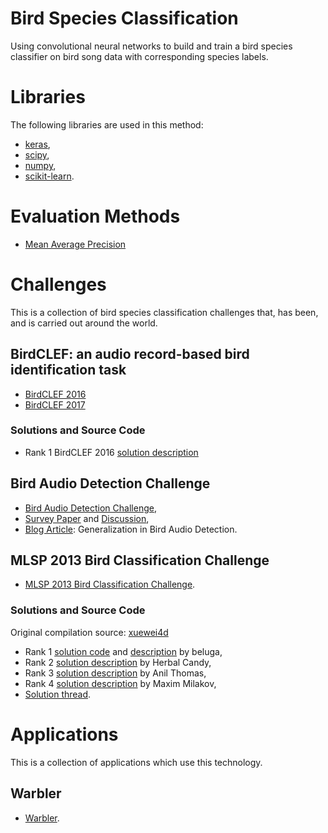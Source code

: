 # Bird Species Classification
Using convolutional neural networks to build and train a bird species classifier on bird song data with corresponding species labels.

# Libraries
The following libraries are used in this method:

- [keras](http://keras.io/),
- [scipy](https://www.scipy.org/),
- [numpy](http://www.numpy.org/),
- [scikit-learn](http://scikit-learn.org/).

# Evaluation Methods
- [Mean Average Precision](https://github.com/benhamner/Metrics/blob/master/Python/ml_metrics/average_precision.py)

# Challenges
This is a collection of bird species classification challenges that, has been, and is carried out around the world.

## BirdCLEF: an audio record-based bird identification task
- [BirdCLEF 2016](http://www.imageclef.org/lifeclef/2016/bird)
- [BirdCLEF 2017](http://www.imageclef.org/lifeclef/2017/bird)

### Solutions and Source Code
- Rank 1 BirdCLEF 2016 [solution description](http://ceur-ws.org/Vol-1609/16090547.pdf)

## Bird Audio Detection Challenge
- [Bird Audio Detection Challenge](http://machine-listening.eecs.qmul.ac.uk/bird-audio-detection-challenge/),
- [Survey Paper](https://arxiv.org/pdf/1608.03417v1.pdf) and [Discussion](https://groups.google.com/forum/#!forum/bird-detection),
- [Blog Article](http://machine-listening.eecs.qmul.ac.uk/2016/10/bird-audio-detection-baseline-generalisation/): Generalization in Bird Audio Detection.

## MLSP 2013 Bird Classification Challenge
- [MLSP 2013 Bird Classification Challenge](https://www.kaggle.com/c/mlsp-2013-birds/).

### Solutions and Source Code
Original compilation source: [xuewei4d](https://github.com/xuewei4d/KaggleSolutions)

- Rank 1 [solution code](https://github.com/gaborfodor/MLSP_2013) and [description](https://www.kaggle.com/c/mlsp-2013-birds/forums/t/5457/congratulations-to-the-winners/29159#post29159) by beluga,
- Rank 2 [solution description](https://www.kaggle.com/c/mlsp-2013-birds/forums/t/5457/congratulations-to-the-winners/29017#post29017) by Herbal Candy,
- Rank 3 [solution description](https://www.kaggle.com/c/mlsp-2013-birds/forums/t/5457/congratulations-to-the-winners/29101#post29101) by Anil Thomas,
- Rank 4 [solution description](http://www.kaggle.com/c/mlsp-2013-birds/forums/t/5457/congratulations-to-the-winners/29092#post29092) by Maxim Milakov,
- [Solution thread](https://www.kaggle.com/c/mlsp-2013-birds/forums/t/5457/congratulations-to-the-winners).

# Applications
This is a collection of applications which use this technology.

## Warbler
- [Warbler](https://warblr.net/).
